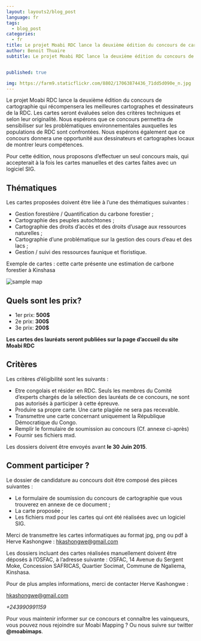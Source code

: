 ```yaml
---
layout: layouts2/blog_post
language: fr
tags:
  - blog_post
categories:
  - fr
title: Le projet Moabi RDC lance la deuxième édition du concours de cartographie 
author: Benoit Thuaire
subtitle: Le projet Moabi RDC lance la deuxième édition du concours de cartographie qui récompensera les meilleures cartographes et dessinateurs de la RDC.  Les cartes seront évaluées selon des critères techniques et selon leur originalité. Nous espérons que ce concours permettra de sensibiliser sur les problématiques environnementales auxquelles les populations de RDC sont confrontées. Nous espérons également que ce concours donnera une opportunité aux dessinateurs et cartographes locaux de montrer leurs compétences.


published: true

img: https://farm9.staticflickr.com/8802/17063874436_71dd5d090e_n.jpg
---
```


Le projet Moabi RDC lance la deuxième édition du concours de cartographie qui récompensera les meilleures cartographes et dessinateurs de la RDC.
Les cartes seront évaluées selon des critères techniques et selon leur originalité. Nous espérons que ce concours permettra de sensibiliser sur les problématiques environnementales auxquelles les populations de RDC sont confrontées. Nous espérons également que ce concours donnera une opportunité aux dessinateurs et cartographes locaux de montrer leurs compétences.

Pour cette édition, nous proposons d’effectuer un seul concours mais, qui accepterait à la fois les cartes manuelles et des cartes faites avec un logiciel SIG. 


## Thématiques 

Les cartes proposées doivent être liée à l’une des thématiques suivantes :

* Gestion forestière  / Quantification du carbone forestier ; 
* Cartographie des peuples autochtones ; 
* Cartographie des droits d’accès et des droits d’usage aux ressources naturelles ; 
* Cartographie d’une problématique sur la gestion des cours d’eau et des lacs ;
* Gestion / suivi des ressources faunique et floristique.

Exemple de cartes : cette carte présente une estimation de carbone forestier à Kinshasa  

![sample map](https://farm8.staticflickr.com/7657/16902321180_ca563a56d7.jpg)

##  Quels sont les prix?

* 1er prix:  **500$**
* 2e prix:   **300$**
* 3e prix:   **200$**

**Les cartes des lauréats seront publiées sur la page d’accueil du site Moabi RDC**


##  Critères 

Les critères d’éligibilité sont les suivants :

* Etre congolais et résider en RDC. Seuls les membres du Comité d’experts chargés de la sélection des lauréats de ce concours, ne sont pas autorisés à participer à cette épreuve.
* Produire sa propre carte. Une carte plagiée ne sera pas recevable. 
* Transmettre une carte concernant uniquement la République Démocratique du Congo.
* Remplir le formulaire de soumission au concours (Cf. annexe ci-après) 
* Fournir ses fichiers mxd.

Les dossiers doivent être envoyés avant **le 30 Juin 2015**.


##  Comment participer ?

Le dossier de candidature au concours doit être composé des pièces suivantes :

* Le formulaire de soumission du concours de cartographie que vous trouverez en annexe de ce document ;
* La carte proposée ;
* Les  fichiers mxd pour les cartes qui ont été réalisées avec un logiciel SIG.

Merci de transmettre les cartes informatiques au format jpg, png ou pdf à Herve Kashongwe : 
[hkashongwe@gmail.com](mailto:hkashongwe@gmail.com)

Les dossiers incluant des cartes réalisées manuellement doivent être déposés à l’OSFAC, à l’adresse suivante : OSFAC, 14 Avenue du Sergent Moke, Concession SAFRICAS, Quartier Socimat, Commune de Ngaliema, Kinshasa.

Pour de plus amples informations, merci de contacter Herve Kashongwe :

[hkashongwe@gmail.com](mailto:hkashongwe@gmail.com)

*+243990991159*

Pour vous maintenir informer sur ce concours et connaître les vainqueurs, vous pouvez nous rejoindre sur Moabi Mapping ? Ou nous suivre sur twitter **@moabimaps**.
